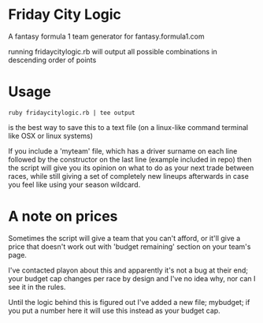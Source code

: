 # Friday City Logic
A fantasy formula 1 team generator for fantasy.formula1.com

running fridaycitylogic.rb will output all possible combinations in descending order of points

# Usage
```
ruby fridaycitylogic.rb | tee output
```
is the best way to save this to a text file (on a linux-like command terminal like OSX or linux systems) 

If you include a 'myteam' file, which has a driver surname on each line followed by the constructor on the last line (example included in repo) then the script will give you its opinion on what to do as your next trade between races, while still giving a set of completely new lineups afterwards in case you feel like using your season wildcard.

# A note on prices

Sometimes the script will give a team that you can't afford, or it'll give a price that doesn't work out with 'budget remaining' section on your team's page.

I've contacted playon about this and apparently it's not a bug at their end; your budget cap changes per race by design and I've no idea why, nor can I see it in the rules. 

Until the logic behind this is figured out I've added a new file; mybudget; if you put a number here it will use this instead as your budget cap.
